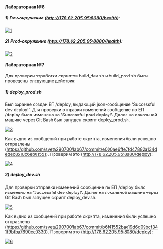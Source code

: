#### Лабораторная №6
##### 1) Dev-окружение (http://178.62.205.95:8080/health):
<a href="https://ibb.co/mBk2rv4"><img src="https://i.ibb.co/sPnNp5q/1.png" alt="1" border="0"></a>
##### 2) Prod-окружение (http://178.62.205.95:8880/health):
<a href="https://ibb.co/q7xTXkV"><img src="https://i.ibb.co/MZ9FWMQ/2.png" alt="2" border="0"></a>
#### Лабораторная №7
Для проверки отработки скриптов build_dev.sh и build_prod.sh были проведены следующие действия:
##### 1) deploy_prod.sh
Был заранее создан ЕП /deploy, выдающий json-сообщение 'Successful dev deploy!'.
Для проверки отправки изменений сообщение по ЕП /deploy было изменено на 'Successful prod deploy!'.
Далее на локальной машине через Git Bash был запущен скрипт deploy_prod.sh.

<a href="https://ibb.co/0Mbq8TP"><img src="https://i.ibb.co/6PCYVz6/3.png" alt="3" border="0"></a>

Как видно из сообщений при работе скрипта, изменения были успешно отправлены (https://github.com/sveta290700/lab67/commit/e000ae6ffe7fd47882a134dedec8510c6eb01551).
Проверим это (http://178.62.205.95:8880/deploy):

<a href="https://ibb.co/xqZqKjq"><img src="https://i.ibb.co/zVdVWRV/4.png" alt="4" border="0"></a>
##### 2) deploy_dev.sh
Для проверки отправки изменений сообщение по ЕП /deploy было изменено на 'Successful dev deploy!'.
Далее на локальной машине через Git Bash был запущен скрипт deploy_dev.sh.

<a href="https://ibb.co/wWCn7Lr"><img src="https://i.ibb.co/bBL4F3R/5.png" alt="5" border="0"></a>

Как видно из сообщений при работе скрипта, изменения были успешно отправлены (https://github.com/sveta290700/lab67/commit/b6f41552bae19d6d09bcf341f9bfba7690ce0330).
Проверим это (http://178.62.205.95:8080/deploy):

<a href="https://ibb.co/9ykLwY2"><img src="https://i.ibb.co/CV3ZJ0v/6.png" alt="6" border="0"></a>
